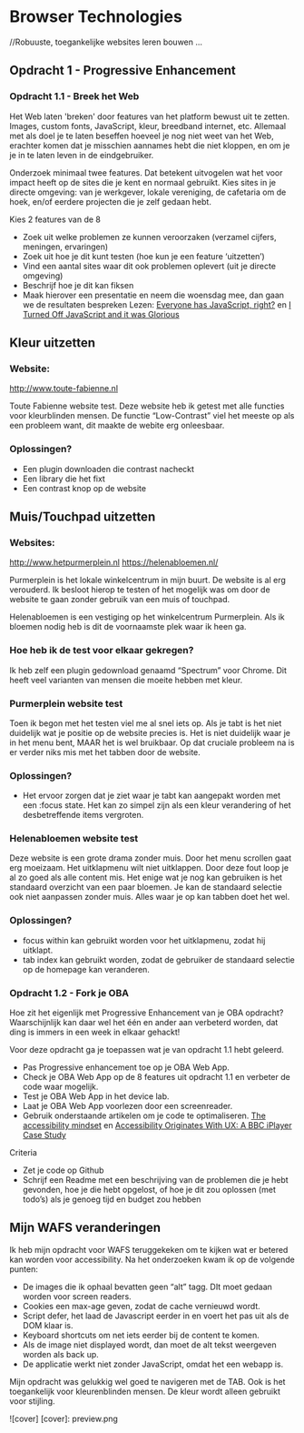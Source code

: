 # Browser Technologies
//Robuuste, toegankelijke websites leren bouwen … 

## Opdracht 1 - Progressive Enhancement

### Opdracht 1.1 - Breek het Web
Het Web laten 'breken' door features van het platform bewust uit te zetten. Images, custom fonts, JavaScript, kleur, breedband internet, etc. Allemaal met als doel je te laten beseffen hoeveel je nog niet weet van het Web, erachter komen dat je misschien aannames hebt die niet kloppen, en om je je in te laten leven in de eindgebruiker.

Onderzoek minimaal twee features. Dat betekent uitvogelen wat het voor impact heeft op de sites die je kent en normaal gebruikt. Kies sites in je directe omgeving: van je werkgever, lokale vereniging, de cafetaria om de hoek, en/of eerdere projecten die je zelf gedaan hebt.

Kies 2 features van de 8
- Zoek uit welke problemen ze kunnen veroorzaken (verzamel cijfers, meningen, ervaringen)
- Zoek uit hoe je dit kunt testen (hoe kun je een feature ‘uitzetten’)
- Vind een aantal sites waar dit ook problemen oplevert (uit je directe omgeving)
- Beschrijf hoe je dit kan fiksen
- Maak hierover een presentatie en neem die woensdag mee, dan gaan we de resultaten bespreken
Lezen: [Everyone has JavaScript, right?](https://kryogenix.org/code/browser/everyonehasjs.html) en [I Turned Off JavaScript and it was Glorious](https://www.wired.com/2015/11/i-turned-off-javascript-for-a-whole-week-and-it-was-glorious/)

## Kleur uitzetten

### Website:
http://www.toute-fabienne.nl

Toute Fabienne website test.
Deze website heb ik getest met alle functies voor kleurblinden mensen. De functie “Low-Contrast” viel het meeste op als een probleem want, dit maakte de webite erg onleesbaar.

### Oplossingen?
* Een plugin downloaden die contrast nacheckt
* Een library die het fixt
* Een contrast knop op de website 


## Muis/Touchpad uitzetten

### Websites: 
http://www.hetpurmerplein.nl
https://helenabloemen.nl/

Purmerplein is het lokale winkelcentrum in mijn buurt. De website is al erg verouderd. Ik besloot hierop te testen of het mogelijk was om door de website te gaan zonder gebruik van een muis of touchpad.

Helenabloemen is een vestiging op het winkelcentrum Purmerplein. Als ik bloemen nodig heb is dit de voornaamste plek waar ik heen ga.

### Hoe heb ik de test voor elkaar gekregen?
Ik heb zelf een plugin gedownload genaamd “Spectrum” voor Chrome. Dit heeft veel varianten van mensen die moeite hebben met kleur.


### Purmerplein website test
Toen ik begon met het testen viel me al snel iets op. Als je tabt is het niet duidelijk wat je positie op de website precies is. Het is niet duidelijk waar je in het menu bent, MAAR het is wel bruikbaar. Op dat cruciale probleem na is er verder niks mis met het tabben door de website.

### Oplossingen?
* Het ervoor zorgen dat je ziet waar je tabt kan aangepakt worden met een :focus state. Het kan zo simpel zijn als een kleur verandering of het desbetreffende items vergroten.

### Helenabloemen website test
Deze website is een grote drama zonder muis. Door het menu scrollen gaat erg moeizaam. Het uitklapmenu wilt niet uitklappen. Door deze fout loop je al zo goed als alle content mis. Het enige wat je nog kan gebruiken is het standaard overzicht van een paar bloemen. Je kan de standaard selectie ook niet aanpassen zonder muis. Alles waar je op kan tabben doet het wel.

### Oplossingen?
* focus within kan gebruikt worden voor het uitklapmenu, zodat hij uitklapt.
* tab index kan gebruikt worden, zodat de gebruiker de standaard selectie op de homepage kan veranderen.


### Opdracht 1.2 - Fork je OBA
Hoe zit het eigenlijk met Progressive Enhancement van je OBA opdracht? Waarschijnlijk kan daar wel het één en ander aan verbeterd worden, dat ding is immers in een week in elkaar gehackt! 

Voor deze opdracht ga je toepassen wat je van opdracht 1.1 hebt geleerd.
* Pas Progressive enhancement toe op je OBA Web App. 
* Check je OBA Web App op de 8 features uit opdracht 1.1 en verbeter de code waar mogelijk.
* Test  je OBA Web App in het device lab.
* Laat je OBA Web App voorlezen door een screenreader. 
* Gebruik onderstaande artikelen om je code te optimaliseren.
[The accessibility mindset](https://24ways.org/2015/the-accessibility-mindset/) en [Accessibility Originates With UX: A BBC iPlayer Case Study](https://www.smashingmagazine.com/2015/02/bbc-iplayer-accessibility-case-study/)

Criteria
* Zet je code op Github
* Schrijf een Readme met een beschrijving van de problemen die je hebt gevonden, hoe je die hebt opgelost, of hoe je dit zou oplossen (met todo’s) als je genoeg tijd en budget zou hebben 


## Mijn WAFS veranderingen
Ik heb mijn opdracht voor WAFS teruggekeken om te kijken wat er betered kan worden voor accessibility. Na het onderzoeken kwam ik op de volgende punten:

* De images die ik ophaal bevatten geen “alt” tagg. DIt moet gedaan worden voor screen readers.
* Cookies een max-age geven, zodat de cache vernieuwd wordt.
* Script defer, het laad de Javascript eerder in en voert het pas uit als de DOM klaar is.
* Keyboard shortcuts om net iets eerder bij de content te komen.
* Als de image niet displayed wordt, dan moet de alt tekst weergeven worden als back up.
* De applicatie werkt niet zonder JavaScript, omdat het een webapp is.

Mijn opdracht was gelukkig wel goed te navigeren met de TAB. Ook is het toegankelijk voor kleurenblinden mensen. De kleur wordt alleen gebruikt voor stijling.

![cover]
 [cover]: preview.png
